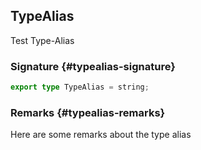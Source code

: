 ## TypeAlias

Test Type-Alias

### Signature {#typealias-signature}

```typescript
export type TypeAlias = string;
```

### Remarks {#typealias-remarks}

Here are some remarks about the type alias
